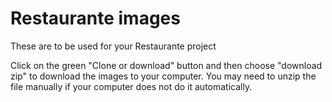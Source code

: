 # Restaurante images

These are to be used for your Restaurante project

Click on the green "Clone or download" button and then choose "download zip" to download the images to your computer. You may need to unzip the file manually if your computer does not do it automatically.
